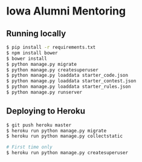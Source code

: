 # Iowa Alumni Mentoring

## Running locally
```sh
$ pip install -r requirements.txt
$ npm install bower
$ bower install
$ python manage.py migrate
$ python manage.py createsuperuser
$ python manage.py loaddata starter_code.json
$ python manage.py loaddata starter_contest.json
$ python manage.py loaddata starter_rules.json
$ python manage.py runserver
```

## Deploying to Heroku
```sh
$ git push heroku master
$ heroku run python manage.py migrate
$ heroku run python manage.py collectstatic

# First time only
$ heroku run python manage.py createsuperuser
```
